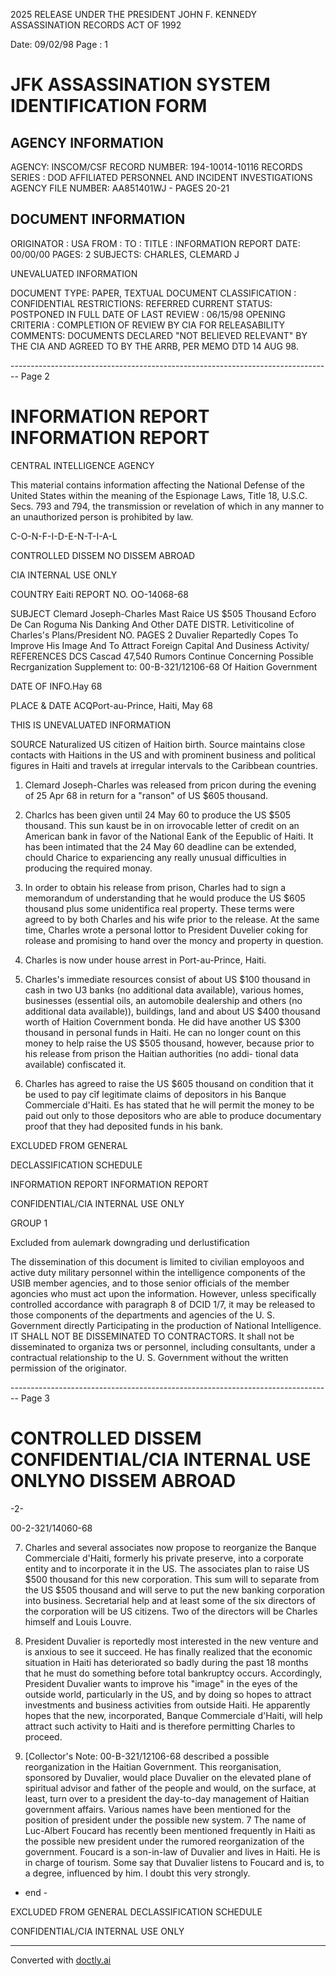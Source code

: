 2025 RELEASE UNDER THE PRESIDENT JOHN F. KENNEDY ASSASSINATION RECORDS ACT OF 1992

Date: 09/02/98
Page : 1

# JFK ASSASSINATION SYSTEM IDENTIFICATION FORM

## AGENCY INFORMATION

AGENCY: INSCOM/CSF
RECORD NUMBER: 194-10014-10116
RECORDS SERIES : DOD AFFILIATED PERSONNEL AND INCIDENT INVESTIGATIONS
AGENCY FILE NUMBER: AA851401WJ - PAGES 20-21

## DOCUMENT INFORMATION

ORIGINATOR : USA
FROM :
TO :
TITLE : INFORMATION REPORT
DATE: 00/00/00
PAGES: 2
SUBJECTS: CHARLES, CLEMARD J

UNEVALUATED INFORMATION

DOCUMENT TYPE: PAPER, TEXTUAL DOCUMENT
CLASSIFICATION : CONFIDENTIAL
RESTRICTIONS: REFERRED
CURRENT STATUS: POSTPONED IN FULL
DATE OF LAST REVIEW : 06/15/98
OPENING CRITERIA : COMPLETION OF REVIEW BY CIA FOR RELEASABILITY
COMMENTS: DOCUMENTS DECLARED "NOT BELIEVED RELEVANT" BY THE CIA AND AGREED TO BY THE ARRB, PER MEMO DTD 14 AUG 98.


-------------------------------------------------------------------------------- Page 2

# INFORMATION REPORT INFORMATION REPORT

CENTRAL INTELLIGENCE AGENCY

This material contains information affecting the National Defense of the United States within the meaning of the Espionage Laws, Title 18, U.S.C. Secs. 793 and 794, the transmission or revelation of which in any manner to an unauthorized person is prohibited by law.

C-O-N-F-I-D-E-N-T-I-A-L

CONTROLLED DISSEM NO DISSEM ABROAD

CIA INTERNAL USE ONLY

COUNTRY Eaiti REPORT NO. OO-14068-68

SUBJECT Clemard Joseph-Charles Mast Raice US $505
Thousand Ecforo De Can Roguma Nis Danking And Other DATE DISTR.
Letiviticoline of Charles's Plans/President NO. PAGES 2
Duvalier Repartedly Copes To Improve His Image And
To Attract Foreign Capital And Dusiness Activity/ REFERENCES DCS Cascad 47,540
Rumors Continue Concerning Possible Recrganization Supplement to: 00-B-321/12106-68
Of Haition Government

DATE OF INFO.Hay 68

PLACE & DATE ACQPort-au-Prince, Haiti, May 68

THIS IS UNEVALUATED INFORMATION

SOURCE Naturalized US citizen of Haition birth. Source maintains close contacts with Haitions in the US and with prominent business and political figures in Haiti and travels at irregular intervals to the Caribbean countries.

1. Clemard Joseph-Charles was released from pricon during the evening of 25 Apr 68 in return for a "ranson" of US $605 thousand.

2. Charlcs has been given until 24 May 60 to produce the US $505 thousand. This sun kaust be in on irrovocable letter of credit on an American bank in favor of the National Eank of the Eepublic of Haiti. It has been intimated that the 24 May 60 deadline can be extended, chould Charice to expariencing any really unusual difficulties in producing the required monay.

3. In order to obtain his release from prison, Charles had to sign a memorandum of understanding that he would produce the US $605 thousand plus some unidentifica real property. These terms were agreed to by both Charles and his wife prior to the release. At the same time, Charles wrote a personal lottor to President Duvelier coking for rolease and promising to hand over the moncy and property in question.

4. Charles is now under house arrest in Port-au-Prince, Haiti.

5. Charles's immediate resources consist of about US $100 thousand in cash in two U3 banks (no additional data available), various homes, businesses (essential oils, an automobile dealership and others (no additional data available)), buildings, land and about US $400 thousand worth of Haition Covernment bonda. He did have another US $300 thousand in personal funds in Haiti. He can no longer count on this money to help raise the US $505 thousand, however, because prior to his release from prison the Haitian authorities (no addi- tional data available) confiscated it.

6. Charles has agreed to raise the US $605 thousand on condition that it be used to pay cîf legitimate claims of depositors in his Banque Commerciale d'Haiti. Es has stated that he will permit the money to be paid out only to those depositors who are able to produce documentary proof that they had deposited funds in his bank.

EXCLUDED FROM GENERAL

DECLASSIFICATION SCHEDULE

INFORMATION REPORT INFORMATION REPORT

CONFIDENTIAL/CIA INTERNAL USE ONLY

GROUP 1

Excluded from aulemark
downgrading und
derlustification

The dissemination of this document is limited to civilian employoos and active duty military personnel within the intelligence components of the USIB member agencies, and to those senior officials of the member agoncies who must act upon the information. However, unless specifically controlled accordance with paragraph 8 of DCID 1/7, it may be released to those components of the departments and agencies of the U. S. Government directly Participating in the production of National Intelligence. IT SHALL NOT BE DISSEMINATED TO CONTRACTORS. It shall not be disseminated to organiza tws or personnel, including consultants, under a contractual relationship to the U. S. Government without the written permission of the originator.


-------------------------------------------------------------------------------- Page 3

# CONTROLLED DISSEM CONFIDENTIAL/CIA INTERNAL USE ONLYNO DISSEM ABROAD

-2-

00-2-321/14060-68

7. Charles and several associates now propose to reorganize the Banque Commerciale d'Haiti, formerly his private preserve, into a corporate entity and to incorporate it in the US. The associates plan to raise US $500 thousand for this new corporation. This sum will to separate from the US $505 thousand and will serve to put the new banking corporation into business. Secretarial help and at least some of the six directors of the corporation will be US citizens. Two of the directors will be Charles himself and Louis Louvre.

8. President Duvalier is reportedly most interested in the new venture and is anxious to see it succeed. He has finally realized that the economic situation in Haiti has deteriorated so badly during the past 18 months that he must do something before total bankruptcy occurs. Accordingly, President Duvalier wants to improve his "image" in the eyes of the outside world, particularly in the US, and by doing so hopes to attract investments and business activities from outside Haiti. He apparently hopes that the new, incorporated, Banque Commerciale d'Haiti, will help attract such activity to Haiti and is therefore permitting Charles to proceed.

9. [Collector's Note: 00-B-321/12106-68 described a possible reorganization in the Haitian Government. This reorganisation, sponsored by Duvalier, would place Duvalier on the elevated plane of spiritual advisor and father of the people and would, on the surface, at least, turn over to a president the day-to-day management of Haitian government affairs. Various names have been mentioned for the position of president under the possible new system. 7 The name of Luc-Albert Foucard has recently been mentioned frequently in Haiti as the possible new president under the rumored reorganization of the government. Foucard is a son-in-law of Duvalier and lives in Haiti. He is in charge of tourism. Some say that Duvalier listens to Foucard and is, to a degree, influenced by him. I doubt this very strongly.

- end -

EXCLUDED FROM GENERAL
DECLASSIFICATION SCHEDULE

CONFIDENTIAL/CIA INTERNAL USE ONLY


---
Converted with [doctly.ai](https://doctly.ai)